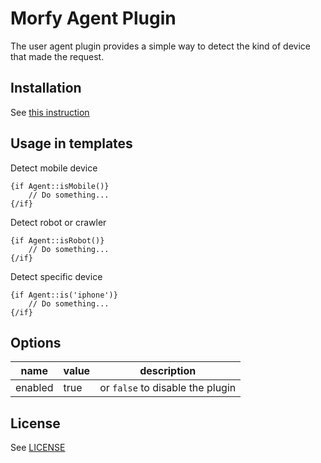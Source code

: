 # Morfy Agent Plugin
The user agent plugin provides a simple way to detect the kind of device that made the request.   

## Installation
See [this instruction](http://morfy.org/documentation/plugins/plugins-installation)

## Usage in templates

Detect mobile device

```smarty
{if Agent::isMobile()}
    // Do something...
{/if}
```

Detect robot or crawler

```smarty
{if Agent::isRobot()}
    // Do something...
{/if}
```

Detect specific device

```smarty
{if Agent::is('iphone')}
    // Do something...
{/if}
```

## Options

| name  | value | description |
|---|---|---|
| enabled | true | or `false` to disable the plugin |

## License
See [LICENSE](https://github.com/morfy-cms/morfy-plugin-agent/blob/master/LICENSE)

